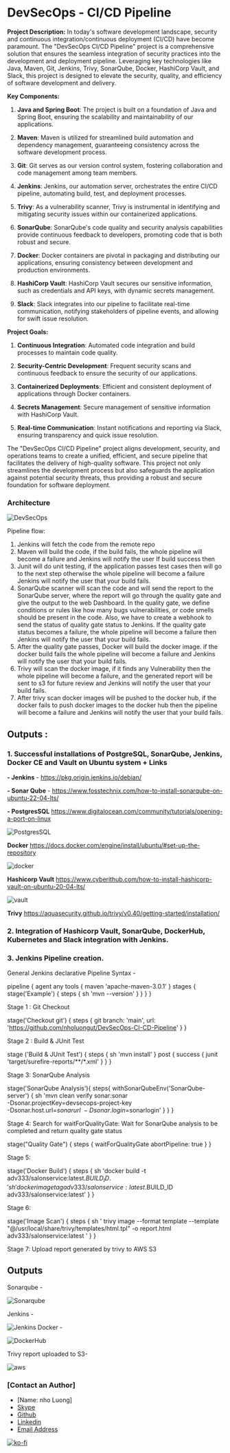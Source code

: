 # DevSecOps - CI/CD Pipeline

**Project Description:**
In today's software development landscape, security and continuous integration/continuous deployment (CI/CD) have become paramount. The "DevSecOps CI/CD Pipeline" project is a comprehensive solution that ensures the seamless integration of security practices into the development and deployment pipeline. Leveraging key technologies like Java, Maven, Git, Jenkins, Trivy, SonarQube, Docker, HashiCorp Vault, and Slack, this project is designed to elevate the security, quality, and efficiency of software development and delivery.


**Key Components:**

1. **Java and Spring Boot**: The project is built on a foundation of Java and Spring Boot, ensuring the scalability and maintainability of our applications.

2. **Maven**: Maven is utilized for streamlined build automation and dependency management, guaranteeing consistency across the software development process.

3. **Git**: Git serves as our version control system, fostering collaboration and code management among team members.

4. **Jenkins**: Jenkins, our automation server, orchestrates the entire CI/CD pipeline, automating build, test, and deployment processes.

5. **Trivy**: As a vulnerability scanner, Trivy is instrumental in identifying and mitigating security issues within our containerized applications.

6. **SonarQube**: SonarQube's code quality and security analysis capabilities provide continuous feedback to developers, promoting code that is both robust and secure.

7. **Docker**: Docker containers are pivotal in packaging and distributing our applications, ensuring consistency between development and production environments.

8. **HashiCorp Vault**: HashiCorp Vault secures our sensitive information, such as credentials and API keys, with dynamic secrets management.

9. **Slack**: Slack integrates into our pipeline to facilitate real-time communication, notifying stakeholders of pipeline events, and allowing for swift issue resolution.

**Project Goals:**

1. **Continuous Integration**: Automated code integration and build processes to maintain code quality.

2. **Security-Centric Development**: Frequent security scans and continuous feedback to ensure the security of our applications.

3. **Containerized Deployments**: Efficient and consistent deployment of applications through Docker containers.

4. **Secrets Management**: Secure management of sensitive information with HashiCorp Vault.

5. **Real-time Communication**: Instant notifications and reporting via Slack, ensuring transparency and quick issue resolution.

The "DevSecOps CI/CD Pipeline" project aligns development, security, and operations teams to create a unified, efficient, and secure pipeline that facilitates the delivery of high-quality software. This project not only streamlines the development process but also safeguards the application against potential security threats, thus providing a robust and secure foundation for software deployment.


### Architecture
![DevSecOps](./assets/overview.jpeg)

Pipeline flow:
1.	Jenkins will fetch the code from the remote repo
2.	Maven will build the code, if the build fails, the whole pipeline will become a failure and Jenkins will notify the user If build success then
3.	Junit will do unit testing, if the application passes test cases then will go to the next step otherwise the whole pipeline will become a failure Jenkins will notify the user that your build fails.
4.	SonarQube scanner will scan the code and will send the report to the SonarQube server, where the report will go through the quality gate and give the output to the web Dashboard. In the quality gate, we define conditions or rules like how many bugs vulnerabilities, or code smells should be present in the code. Also, we have to create a webhook to send the status of quality gate status to Jenkins. If the quality gate status becomes a failure, the whole pipeline will become a failure then Jenkins will notify the user that your build fails.
5.	After the quality gate passes, Docker will build the docker image. if the docker build fails the whole pipeline will become a failure and Jenkins will notify the user that your build fails.
6.	Trivy will scan the docker image, if it finds any Vulnerability then the whole pipeline will become a failure, and the generated report will be sent to s3 for future review and Jenkins will notify the user that your build fails.
7.	After trivy scan docker images will be pushed to the docker hub, if the docker fails to push docker images to the docker hub then the pipeline will become a failure and Jenkins will notify the user that your build fails.

## Outputs :
### 1. Successful installations of PostgreSQL, SonarQube, Jenkins, Docker CE and Vault on Ubuntu system + Links

**- Jenkins**  - https://pkg.origin.jenkins.io/debian/

**- Sonar	Qube**  - https://www.fosstechnix.com/how-to-install-sonarqube-on-ubuntu-22-04-lts/ 

**- PostgresSQL** https://www.digitalocean.com/community/tutorials/opening-a-port-on-linux

![PostgresSQL](./assets/postgress.jpeg)

**Docker** https://docs.docker.com/engine/install/ubuntu/#set-up-the-repository

![docker](./assets/docker.jpeg)

**Hashicorp Vault** https://www.cyberithub.com/how-to-install-hashicorp-vault-on-ubuntu-20-04-lts/

![vault](./assets/vault.jpeg)

**Trivy** https://aquasecurity.github.io/trivy/v0.40/getting-started/installation/

### 2. Integration of Hashicorp Vault, SonarQube, DockerHub, Kubernetes and Slack integration with Jenkins.
### 3. Jenkins Pipeline creation.


General Jenkins declarative Pipeline Syntax -

pipeline {
    agent any
    tools {
        maven 'apache-maven-3.0.1' 
    }
    stages {
        stage('Example') {
            steps {
                sh 'mvn --version'
            }
        }
    }
}

Stage 1 : Git Checkout

stage('Checkout git') {
     steps {
	git branch: 'main', url: 'https://github.com/nholuongut/DevSecOps-CI-CD-Pipeline'
  }
}

Stage 2 : Build & JUnit Test

stage ('Build & JUnit Test') {
	steps {
		sh 'mvn install' 
	}
	post {
	    success {
		   junit 'target/surefire-reports/**/*.xml'
		} 
	}
}

Stage 3: SonarQube Analysis

stage('SonarQube Analysis'){
	steps{
	    withSonarQubeEnv('SonarQube-server') {
		sh 'mvn clean verify sonar:sonar \
		-Dsonar.projectKey=devsecops-project-key \
		-Dsonar.host.url=$sonarurl \
		-Dsonar.login=$sonarlogin'
		}
	}
}

Stage 4: Search for waitForQualityGate: Wait for SonarQube analysis to be completed and return quality gate status

stage("Quality Gate") {
            steps {
                waitForQualityGate abortPipeline: true
            }
          }
          
 Stage 5:
 
 stage('Docker Build') {
      steps {
           sh 'docker build -t adv333/salonservice:latest.$BUILD_ID .'
           sh 'docker image tag adv333/salonservice:latest.$BUILD_ID adv333/salonservice:latest'
	}
}

Stage 6:

stage('Image Scan') {
	steps {
	sh ' trivy image --format template --template "@/usr/local/share/trivy/templates/html.tpl" -o report.html adv333/salonservice:latest '
	}
}


Stage 7: Upload report generated by trivy to AWS S3
 
## Outputs

Sonarqube - 

![Sonarqube](./assets/sonar.jpeg)

Jenkins -

![Jenkins](./assets/jenkins.jpeg)
Docker -

![DockerHub](./assets/dockerhub.jpeg)

Trivy report uploaded to S3-

![aws](./assets/trivy.jpeg)

### [Contact an Author]
* [Name: nho Luong]
* [Skype](luongutnho_skype)
* [Github](https://github.com/nholuongut/)
* [Linkedin](https://www.linkedin.com/in/nholuong/)
* [Email Address](luongutnho@hotmail.com) 

[![ko-fi](https://ko-fi.com/img/githubbutton_sm.svg)](https://ko-fi.com/nholuong)
